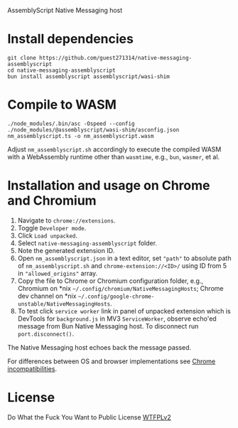 AssemblyScript Native Messaging host

# Install dependencies

```
git clone https://github.com/guest271314/native-messaging-assemblyscript
cd native-messaging-assemblyscript
bun install assemblyscript assemblyscript/wasi-shim
```

# Compile to WASM

```
./node_modules/.bin/asc -Ospeed --config ./node_modules/@assemblyscript/wasi-shim/asconfig.json nm_assemblyscript.ts -o nm_assemblyscript.wasm
```

Adjust `nm_assemblyscript.sh` accordingly to execute the compiled WASM with a WebAssembly runtime other than `wasmtime`, e.g., `bun`, `wasmer`, et al.

# Installation and usage on Chrome and Chromium

1. Navigate to `chrome://extensions`.
2. Toggle `Developer mode`.
3. Click `Load unpacked`.
4. Select `native-messaging-assemblyscript` folder.
5. Note the generated extension ID.
6. Open `nm_assemblyscript.json` in a text editor, set `"path"` to absolute path of `nm_assemblyscript.sh` and `chrome-extension://<ID>/` using ID from 5 in `"allowed_origins"` array. 
7. Copy the file to Chrome or Chromium configuration folder, e.g., Chromium on \*nix `~/.config/chromium/NativeMessagingHosts`; Chrome dev channel on \*nix `~/.config/google-chrome-unstable/NativeMessagingHosts`.
8. To test click `service worker` link in panel of unpacked extension which is DevTools for `background.js` in MV3 `ServiceWorker`, observe echo'ed message from Bun Native Messaging host. To disconnect run `port.disconnect()`.

The Native Messaging host echoes back the message passed. 

For differences between OS and browser implementations see [Chrome incompatibilities](https://developer.mozilla.org/en-US/docs/Mozilla/Add-ons/WebExtensions/Chrome_incompatibilities#native_messaging).

# License
Do What the Fuck You Want to Public License [WTFPLv2](http://www.wtfpl.net/about/)
